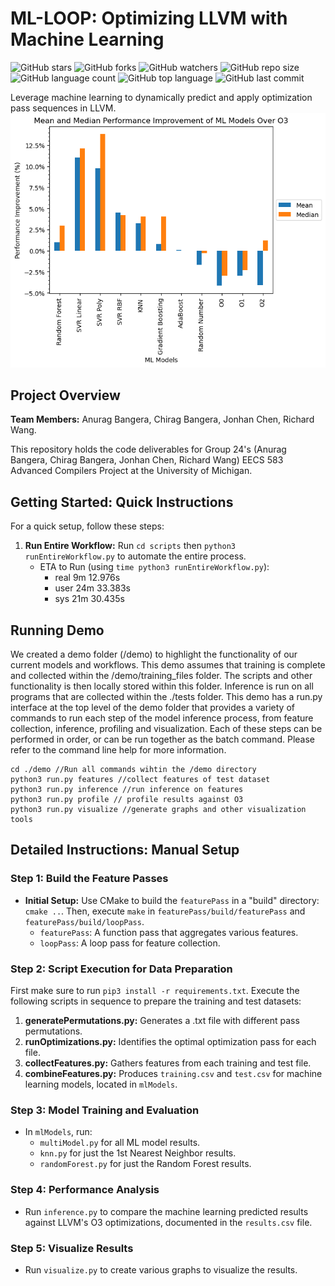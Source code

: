 # ML-LOOP: Optimizing LLVM with Machine Learning
![GitHub stars](https://img.shields.io/github/stars/EECS-583-Group-24/ML-LOOP?style=social)
![GitHub forks](https://img.shields.io/github/forks/EECS-583-Group-24/ML-LOOP?style=social)
![GitHub watchers](https://img.shields.io/github/watchers/EECS-583-Group-24/ML-LOOP?style=social)
![GitHub repo size](https://img.shields.io/github/repo-size/EECS-583-Group-24/ML-LOOP)
![GitHub language count](https://img.shields.io/github/languages/count/EECS-583-Group-24/ML-LOOP)
![GitHub top language](https://img.shields.io/github/languages/top/EECS-583-Group-24/ML-LOOP)
![GitHub last commit](https://img.shields.io/github/last-commit/EECS-583-Group-24/ML-LOOP?color=red)

Leverage machine learning to dynamically predict and apply optimization pass sequences in LLVM. 
![alt text](https://github.com/EECS-583-Group-24/ML-LOOP/blob/main/figures/Total_Models_Improvement_O3.png)
## Project Overview
**Team Members:** Anurag Bangera, Chirag Bangera, Jonhan Chen, Richard Wang.

This repository holds the code deliverables for Group 24's (Anurag Bangera, Chirag Bangera, Jonhan Chen, Richard Wang) EECS 583 Advanced Compilers Project at the University of Michigan.

## Getting Started: Quick Instructions
For a quick setup, follow these steps:

1. **Run Entire Workflow:** 
   Run `cd scripts` then `python3 runEntireWorkflow.py` to automate the entire process.
   - ETA to Run (using `time python3 runEntireWorkflow.py`):
      - real    9m 12.976s
      - user    24m 33.383s
      - sys     21m 30.435s
## Running Demo
We created a demo folder (/demo) to highlight the functionality of our current models and workflows. This demo assumes that training is complete and collected within the /demo/training_files folder. The scripts and other functionality is then locally stored within this folder. Inference is run on all programs that are collected within the ./tests folder. This demo has a run.py interface at the top level of the demo folder that provides a variety of commands to run each step of the model inference process, from feature collection, inference, profiling and visualization. Each of these steps can be performed in order, or can be run together as the batch command. Please refer to the command line help for more information. 
```
cd ./demo //Run all commands wihtin the /demo directory
python3 run.py features //collect features of test dataset
python3 run.py inference //run inference on features
python3 run.py profile // profile results against O3
python3 run.py visualize //generate graphs and other visualization tools
```
## Detailed Instructions: Manual Setup

### Step 1: Build the Feature Passes
- **Initial Setup:** 
  Use CMake to build the `featurePass` in a "build" directory: `cmake ..`. Then, execute `make` in `featurePass/build/featurePass` and `featurePass/build/loopPass`.
  - `featurePass`: A function pass that aggregates various features.
  - `loopPass`: A loop pass for feature collection.

### Step 2: Script Execution for Data Preparation
First make sure to run `pip3 install -r requirements.txt`. Execute the following scripts in sequence to prepare the training and test datasets:

1. **generatePermutations.py:** 
   Generates a .txt file with different pass permutations.
2. **runOptimizations.py:** 
   Identifies the optimal optimization pass for each file.
3. **collectFeatures.py:** 
   Gathers features from each training and test file.
4. **combineFeatures.py:** 
   Produces `training.csv` and `test.csv` for machine learning models, located in `mlModels`.

### Step 3: Model Training and Evaluation
- In `mlModels`, run:
  - `multiModel.py` for all ML model results.
  - `knn.py` for just the 1st Nearest Neighbor results.
  - `randomForest.py` for just the Random Forest results.

### Step 4: Performance Analysis
- Run `inference.py` to compare the machine learning predicted results against LLVM's O3 optimizations, documented in the `results.csv` file.

### Step 5: Visualize Results
- Run `visualize.py` to create various graphs to visualize the results.


